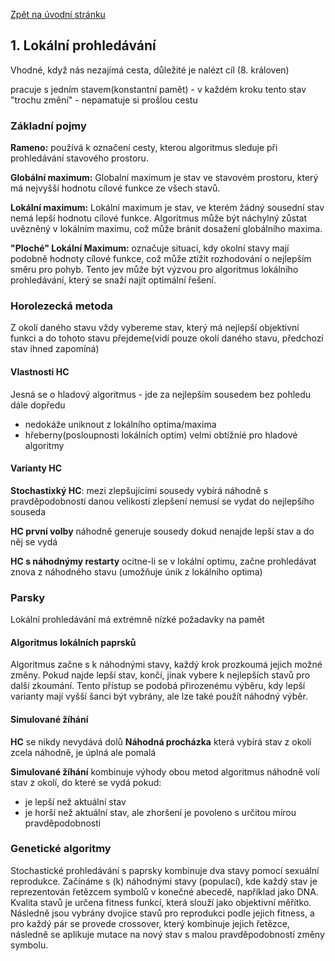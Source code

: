 [Zpět na úvodní stránku](../README.md)

## 1. Lokální prohledávání
Vhodné, když nás nezajímá cesta, důležité je nalézt cíl (8. královen)

pracuje s jedním stavem(konstantní pamět) - v každém kroku tento stav "trochu změní" - nepamatuje si prošlou cestu

### Základní pojmy 
**Rameno:** používá k označení cesty, kterou algoritmus sleduje při prohledávání stavového prostoru.

**Globální maximum:** Globalní maximum je stav ve stavovém prostoru, který má nejvyšší hodnotu cílové funkce ze všech stavů.

**Lokální maximum:** Lokální maximum je stav, ve kterém žádný sousední stav nemá lepší hodnotu cílové funkce. Algoritmus může být náchylný zůstat uvězněný v lokálním maximu, což může bránit dosažení globálního maxima.

**"Ploché" Lokální Maximum:** označuje situaci, kdy okolní stavy mají podobně hodnoty cílové funkce, což může ztížit rozhodování o nejlepším směru pro pohyb. Tento jev může být výzvou pro algoritmus lokálního prohledávání, který se snaží najít optimální řešení.

### Horolezecká metoda
Z okolí daného stavu vždy vybereme stav, který má nejlepší objektivní funkci a do tohoto stavu přejdeme(vidí pouze okolí daného stavu, předchozí stav ihned zapomíná)

#### Vlastnosti HC
Jesná se o hladový algoritmus - jde za nejlepším sousedem bez pohledu dále dopředu
- nedokáže uniknout z lokálního optima/maxima
- hřeberny(posloupnosti lokálních optim) velmi obtížníé pro hladové algoritmy

#### Varianty HC
**Stochastixký HC**: mezi zlepšujícími sousedy vybírá náhodně s pravděpodobností danou velikostí zlepšení
nemusí se vydat do nejlepšího souseda 

**HC první volby** náhodně generuje sousedy dokud nenajde lepší stav a do něj se vydá

**HC s náhodnýmy restarty** ocitne-li se v lokální optimu, začne prohledávat znova z náhodného stavu (umožňuje únik z lokálniho optima)

### Parsky
Lokální prohledávání má extrémně nízké požadavky na pamět

#### Algoritmus lokálních paprsků
Algoritmus začne s k náhodnými stavy, každý krok prozkoumá jejich možné změny. Pokud najde lepší stav, končí, jinak vybere k nejlepších stavů pro další zkoumání. Tento přístup se podobá přirozenému výběru, kdy lepší varianty mají vyšší šanci být vybrány, ale lze také použít náhodný výběr.

#### Simulované žíhání
**HC** se nikdy nevydává dolů
**Náhodná procházka** která vybírá stav z okolí zcela náhodně, je úplná ale pomalá

**Simulované žíhání** kombinuje výhody obou metod algoritmus náhodně volí stav z okolí, do které se vydá pokud: 
- je lepší než aktuální stav
- je horší než aktuální stav, ale zhoršení je povoleno s určitou mírou pravděpodobnosti


### Genetické algoritmy
Stochastické prohledávání s paprsky kombinuje dva stavy pomocí sexuální reprodukce. Začínáme s \(k\) náhodnými stavy (populací), kde každý stav je reprezentován řetězcem symbolů v konečné abecedě, například jako DNA. Kvalita stavů je určena fitness funkcí, která slouží jako objektivní měřítko. Následně jsou vybrány dvojice stavů pro reprodukci podle jejich fitness, a pro každý pár se provede crossover, který kombinuje jejich řetězce, následně se aplikuje mutace na nový stav s malou pravděpodobností změny symbolu.


